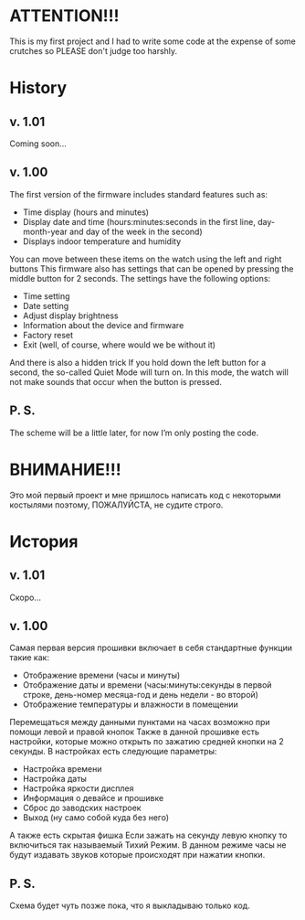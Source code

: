 # ATTENTION!!!
This is my first project and I had to write some code at the expense of some crutches so PLEASE don't judge too harshly.
# History

## v. 1.01
Coming soon...

## v. 1.00
The first version of the firmware includes standard features such as:
* Time display (hours and minutes)
* Display date and time (hours:minutes:seconds in the first line, day-month-year and day of the week in the second)
* Displays indoor temperature and humidity

You can move between these items on the watch using the left and right buttons
This firmware also has settings that can be opened by pressing the middle button for 2 seconds.
The settings have the following options:
* Time setting
* Date setting
* Adjust display brightness
* Information about the device and firmware
* Factory reset
* Exit (well, of course, where would we be without it)

And there is also a hidden trick
If you hold down the left button for a second, the so-called Quiet Mode will turn on.
In this mode, the watch will not make sounds that occur when the button is pressed.

## P. S.
The scheme will be a little later, for now I’m only posting the code.

# ВНИМАНИЕ!!!
Это мой первый проект и мне пришлось написать код с некоторыми костылями поэтому, ПОЖАЛУЙСТА, не судите строго.
# История

## v. 1.01
Скоро...

## v. 1.00
Самая первая версия прошивки включает в себя стандартные функции такие как:
* Отображение времени (часы и минуты)
* Отображение даты и времени (часы:минуты:секунды в первой строке, день-номер месяца-год и день недели - во второй)
* Отображение температуры и влажности в помещении

Перемещаться между данными пунктами на часах возможно при помощи левой и правой кнопок
Также в данной прошивке есть настройки, которые можно открыть по зажатию средней кнопки на 2 секунды.
В настройках есть следующие параметры:
* Настройка времени
* Настройка даты
* Настройка яркости дисплея
* Информация о девайсе и прошивке
* Сброс до заводских настроек
* Выход (ну само собой куда без него)

А также есть скрытая фишка
Если зажать на секунду левую кнопку то включиться так называемый Тихий Режим.
В данном режиме часы не будут издавать звуков которые происходят при нажатии кнопки.

## P. S.
Схема будет чуть позже пока, что я выкладываю только код.
